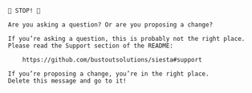        🛑 STOP! 🛑
       
       Are you asking a question? Or are you proposing a change?
       
       If you’re asking a question, this is probably not the right place.
       Please read the Support section of the README:
       
           https://github.com/bustoutsolutions/siesta#support
       
       If you’re proposing a change, you’re in the right place.
       Delete this message and go to it!
